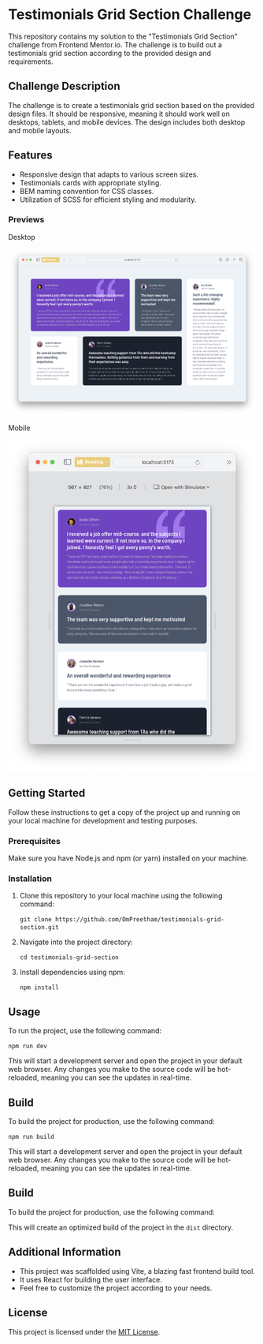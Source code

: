 # Testimonials Grid Section Challenge

This repository contains my solution to the "Testimonials Grid Section" challenge from Frontend Mentor.io. The challenge is to build out a testimonials grid section according to the provided design and requirements.

## Challenge Description

The challenge is to create a testimonials grid section based on the provided design files. It should be responsive, meaning it should work well on desktops, tablets, and mobile devices. The design includes both desktop and mobile layouts.

## Features

- Responsive design that adapts to various screen sizes.
- Testimonials cards with appropriate styling.
- BEM naming convention for CSS classes.
- Utilization of SCSS for efficient styling and modularity.

### Previews

Desktop

![Desktop Preview](/public/preview-desktop.png)

Mobile

![Mobile Preview](/public/preview-mobile.png)

## Getting Started

Follow these instructions to get a copy of the project up and running on your local machine for development and testing purposes.

### Prerequisites

Make sure you have Node.js and npm (or yarn) installed on your machine.

### Installation

1. Clone this repository to your local machine using the following command:

   ```
   git clone https://github.com/OmPreetham/testimonials-grid-section.git
   ```

1. Navigate into the project directory:

   ```
   cd testimonials-grid-section
   ```

1. Install dependencies using npm:

   ```
   npm install
   ```

## Usage

To run the project, use the following command:

```
npm run dev
```

This will start a development server and open the project in your default web browser. Any changes you make to the source code will be hot-reloaded, meaning you can see the updates in real-time.

## Build

To build the project for production, use the following command:

```
npm run build
```

This will start a development server and open the project in your default web browser. Any changes you make to the source code will be hot-reloaded, meaning you can see the updates in real-time.

## Build

To build the project for production, use the following command:

This will create an optimized build of the project in the `dist` directory.

## Additional Information

- This project was scaffolded using Vite, a blazing fast frontend build tool.
- It uses React for building the user interface.
- Feel free to customize the project according to your needs.

## License

This project is licensed under the [MIT License](LICENSE).
